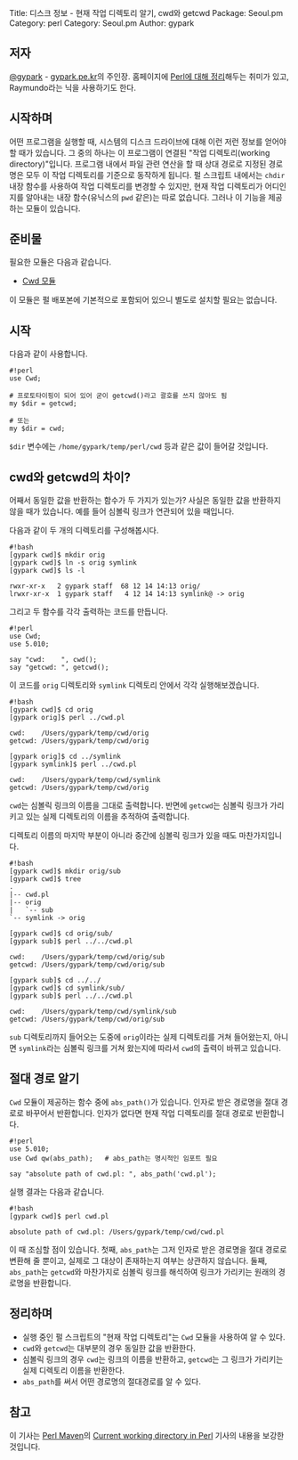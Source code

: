 Title:    디스크 정보 - 현재 작업 디렉토리 알기, cwd와 getcwd
Package:  Seoul.pm
Category: perl
Category: Seoul.pm
Author:   gypark

저자
-----

[@gypark][twitter-gypark] - [gypark.pe.kr][gypark-home]의 주인장.
홈페이지에 [Perl에 대해 정리][gypark-perl]해두는 취미가 있고, Raymundo라는 닉을 사용하기도 한다.


시작하며
---------

어떤 프로그램을 실행할 때, 시스템의 디스크 드라이브에 대해 이런 저런 정보를
얻어야 할 때가 있습니다. 그 중의 하나는 이 프로그램이 연결된
"작업 디렉토리(working directory)"입니다. 프로그램 내에서 파일 관련 연산을 할 때
상대 경로로 지정된 경로명은 모두 이 작업 디렉토리를 기준으로 동작하게 됩니다.
펄 스크립트 내에서는 `chdir` 내장 함수를 사용하여 작업 디렉토리를 변경할 수 있지만,
현재 작업 디렉토리가 어디인지를 알아내는 내장 함수(유닉스의 `pwd` 같은)는 따로 없습니다.
그러나 이 기능을 제공하는 모듈이 있습니다.



준비물
-------

필요한 모듈은 다음과 같습니다.

- [Cwd 모듈][perldoc-cwd]

이 모듈은 펄 배포본에 기본적으로 포함되어 있으니 별도로 설치할 필요는 없습니다.



시작
-----

다음과 같이 사용합니다.

    #!perl
    use Cwd;

    # 프로토타이핑이 되어 있어 굳이 getcwd()라고 괄호를 쓰지 않아도 됨
    my $dir = getcwd;

    # 또는
    my $dir = cwd;

`$dir` 변수에는 `/home/gypark/temp/perl/cwd` 등과 같은 값이 들어갈 것입니다.



cwd와 getcwd의 차이?
---------------------

어째서 동일한 값을 반환하는 함수가 두 가지가 있는가? 사실은 동일한 값을 반환하지
않을 때가 있습니다. 예를 들어 심볼릭 링크가 연관되어 있을 때입니다.

다음과 같이 두 개의 디렉토리를 구성해봅시다.

    #!bash
    [gypark cwd]$ mkdir orig
    [gypark cwd]$ ln -s orig symlink
    [gypark cwd]$ ls -l

    rwxr-xr-x   2 gypark staff  68 12 14 14:13 orig/
    lrwxr-xr-x  1 gypark staff   4 12 14 14:13 symlink@ -> orig

그리고 두 함수를 각각 출력하는 코드를 만듭니다.

    #!perl
    use Cwd;
    use 5.010;

    say "cwd:    ", cwd();
    say "getcwd: ", getcwd();

이 코드를 `orig` 디렉토리와 `symlink` 디렉토리 안에서 각각 실행해보겠습니다.

    #!bash
    [gypark cwd]$ cd orig
    [gypark orig]$ perl ../cwd.pl

    cwd:    /Users/gypark/temp/cwd/orig
    getcwd: /Users/gypark/temp/cwd/orig

    [gypark orig]$ cd ../symlink
    [gypark symlink]$ perl ../cwd.pl

    cwd:    /Users/gypark/temp/cwd/symlink
    getcwd: /Users/gypark/temp/cwd/orig
    
`cwd`는 심볼릭 링크의 이름을 그대로 출력합니다. 반면에 `getcwd`는 심볼릭 링크가 가리키고
있는 실제 디렉토리의 이름을 추적하여 출력합니다.

디렉토리 이름의 마지막 부분이 아니라 중간에 심볼릭 링크가 있을 때도 마찬가지입니다.

    
    #!bash
    [gypark cwd]$ mkdir orig/sub
    [gypark cwd]$ tree
    .
    |-- cwd.pl
    |-- orig
    |   `-- sub
    `-- symlink -> orig

    [gypark cwd]$ cd orig/sub/
    [gypark sub]$ perl ../../cwd.pl
    
    cwd:    /Users/gypark/temp/cwd/orig/sub
    getcwd: /Users/gypark/temp/cwd/orig/sub
    
    [gypark sub]$ cd ../../
    [gypark cwd]$ cd symlink/sub/
    [gypark sub]$ perl ../../cwd.pl
    
    cwd:    /Users/gypark/temp/cwd/symlink/sub
    getcwd: /Users/gypark/temp/cwd/orig/sub

`sub` 디렉토리까지 들어오는 도중에 `orig`이라는 실제 디렉토리를 거쳐 들어왔는지,
아니면 `symlink`라는 심볼릭 링크를 거쳐 왔는지에 따라서 `cwd`의 출력이 바뀌고 있습니다.


절대 경로 알기
---------------

`Cwd` 모듈이 제공하는 함수 중에 `abs_path()`가 있습니다. 인자로 받은 경로명을
절대 경로로 바꾸어서 반환합니다. 인자가 없다면 현재 작업 디렉토리를 절대 경로로
반환합니다.

    #!perl
    use 5.010;
    use Cwd qw(abs_path);   # abs_path는 명시적인 임포트 필요
    
    say "absolute path of cwd.pl: ", abs_path('cwd.pl');

실행 결과는 다음과 같습니다.

    #!bash
    [gypark cwd]$ perl cwd.pl
    
    absolute path of cwd.pl: /Users/gypark/temp/cwd/cwd.pl

이 때 조심할 점이 있습니다.
첫째, `abs_path`는 그저 인자로 받은 경로명을 절대 경로로 변환해 줄 뿐이고,
실제로 그 대상이 존재하는지 여부는 상관하지 않습니다.
둘째, `abs_path`는 `getcwd`와 마찬가지로 심볼릭 링크를 해석하여 링크가 가리키는
원래의 경로명을 반환합니다.


정리하며
---------

* 실행 중인 펄 스크립트의 "현재 작업 디렉토리"는 `Cwd` 모듈을 사용하여 알 수 있다.
* `cwd`와 `getcwd`는 대부분의 경우 동일한 값을 반환한다.
* 심볼릭 링크의 경우 `cwd`는 링크의 이름을 반환하고, `getcwd`는 그 링크가 가리키는
실제 디렉토리 이름을 반환한다.
* `abs_path`를 써서 어떤 경로명의 절대경로를 알 수 있다.


참고
-----

이 기사는 [Perl Maven](http://perlmaven.com)의
[Current working directory in Perl](http://perlmaven.com/pro/current-working-directory)
기사의 내용을 보강한 것입니다.


[gypark-home]:                  http://gypark.pe.kr
[gypark-perl]:                  http://gypark.pe.kr/wiki/Perl
[perldoc-cwd]:                  http://perldoc.perl.org/Cwd.html
[twitter-gypark]:               http://twitter.com/gypark
